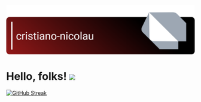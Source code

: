 ![Nico Header](https://github.com/cristiano-nicolau/cristiano-nicolau/blob/main/banner.png)

# Hello, folks! <img src="https://raw.githubusercontent.com/MartinHeinz/MartinHeinz/master/wave.gif" width="30px">



[![GitHub Streak](http://github-readme-streak-stats.herokuapp.com?user=cristiano-nicolau&theme=cobalt&date_format=M%20j%5B%2C%20Y%5D&sideLabels=DD2727&border=DD2727)](https://git.io/streak-stats)

